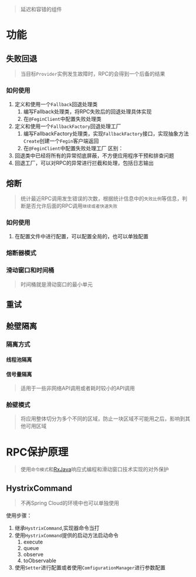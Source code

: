 > 延迟和容错的组件

# 功能

## 失败回退
> 当目标`Provider`实例发生故障时，RPC的会得到一个后备的结果

### 如何使用
1. 定义和使用一个`Fallback`回退处理类
	1. 编写Fallback处理类，将RPC失败后的回退处理具体实现
	2. 在`@FeginClient`中配置失败处理类
2. 定义和使用一个`FallbackFactory`回退处理工厂
	1. 编写FallbackFactory处理类，实现`FallbackFactory`接口，实现抽象方法`Create`创建一个`Fegin`客户端返回
	2. 在`@FeginClient`中配置失败处理工厂
区别：
1. 回退类中已经将所有的异常彻底屏蔽，不方便应用程序干预和排查问题
2. 回退工厂，可以对RPC的异常进行拦截和处理，包括日志输出

## 熔断
>  统计最近RPC调用发生错误的次数，根据统计信息中的`失败比例`等信息，判断是否允许后面的RPC调用`继续或者快速失败`

### 如何使用
1. 在配置文件中进行配置，可以配置全局的，也可以单独配置

### 熔断器模式

### 滑动窗口和时间桶
> 时间桶就是滑动窗口的最小单元


## 重试

## 舱壁隔离

### 隔离方式

#### 线程池隔离

#### 信号量隔离
> 适用于一些非网络API调用或者耗时较小的API调用


### 舱壁模式
> 将应用整体切分为多个不同的区域，防止一块区域不可能用之后，影响到其他可用区域



# RPC保护原理

> 使用`命令模式`和[RxJava](../../RxJava/RxJava.md)响应式编程和滑动窗口技术实现的对外保护

## HystrixCommand
> 不再Spring Cloud的环境中也可以单独使用

使用步骤：
1. 继承`HystrixCommand`,实现器命令当打
2. 使用`HystrixCommand`提供的启动方法启动命令
	1. execute
	2. queue
	3. observe
	4. toObservable
3. 使用`Setter`进行配置或者使用`ComfigurationManager`进行参数配置



